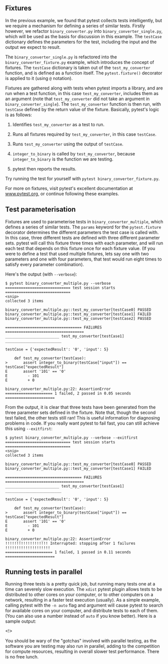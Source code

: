 Fixtures
---

In the previous example, we found that pytest collects tests intelligently, but
we require a mechanism for defining a series of similar tests. Firstly however,
we refactor `binary_converter.py` into `binary_converter_single.py`, which will
be used as the basis for discussion in this example. The `testCase` dictionary
defines the parameters for the test, including the input and the output we
expect to result.

The `binary_converter_single.py` is refactored into the
`binary_converter_fixture.py` example, which introduces the concept of
fixtures. The `testCase` dictionary is taken out of the `test_my_converter`
function, and is defined as a function itself. The `pytest.fixture()`
decorator is applied to it (using `@` notation).

Fixtures are gathered along with tests when pytest imports a library, and are
run when a test function, in this case `test_my_converter`, includes them as an
argument (note that `test_my_converter` did not take an argument in
`binary_converter_single`). The `test_my_converter` function is then run, with
`testCase` defined by the return value of the fixture. Basically, pytest's
logic is as follows:

 1. Identifies `test_my_converter` as a test to run.

 2. Runs all fixtures required by `test_my_converter`, in this case `testCase`.

 3. Runs `test_my_converter` using the output of `testCase`.

 4. `integer_to_binary` is called by `test_my_converter`, because
    `integer_to_binary` is the function we are testing.

 5. pytest then reports the results.

Try running the test for yourself with `pytest binary_converter_fixture.py`.

For more on fixtures, visit pytest's excellent documentation at www.pytest.org,
or continue following these examples.

Test parameterisation
---

Fixtures are used to parameterise tests in `binary_converter_multiple`, which
defines a series of similar tests. The `params` keyword for the
`pytest.fixture` decorator determines the different parameters the test case is
called with. In this case, three different tests are defined with three
different parameter sets. pytest will call this fixture three times with each
parameter, and will run each test that depends on this fixture once for each
fixture value. (If you were to define a test that used multiple fixtures, lets
say one with two parameters and one with four parameters, that test would run
eight times to satisfy every parameter combination).

Here's the output (with `--verbose`):

```
$ pytest binary_converter_multiple.py --verbose
============================= test session starts =============================
<snip>
collected 3 items

binary_converter_multiple.py::test_my_converter[testCase0] PASSED
binary_converter_multiple.py::test_my_converter[testCase1] FAILED
binary_converter_multiple.py::test_my_converter[testCase2] PASSED

================================== FAILURES ===================================
________________________ test_my_converter[testCase1] _________________________

testCase = {'expectedResult': '0', 'input': 5}

    def test_my_converter(testCase):
>       assert integer_to_binary(testCase["input"]) == testCase["expectedResult"]
E       assert '101' == '0'
E         - 101
E         + 0

binary_converter_multiple.py:22: AssertionError
===================== 1 failed, 2 passed in 0.05 seconds ======================
```

From the output, it is clear that three tests have been generated from the
three parameter sets defined in the fixture. Note that, though the second test
failed, the other tests still ran! This is useful information for diagnosing
problems in code. If you really want pytest to fail fast, you can still achieve
this using `--exitfirst`:

```
$ pytest binary_converter_multiple.py --verbose --exitfirst
============================= test session starts =============================
<snip>
collected 3 items

binary_converter_multiple.py::test_my_converter[testCase0] PASSED
binary_converter_multiple.py::test_my_converter[testCase1] FAILED

================================== FAILURES ===================================
________________________ test_my_converter[testCase1] _________________________

testCase = {'expectedResult': '0', 'input': 5}

    def test_my_converter(testCase):
>       assert integer_to_binary(testCase["input"]) == testCase["expectedResult"]
E       assert '101' == '0'
E         - 101
E         + 0

binary_converter_multiple.py:22: AssertionError
!!!!!!!!!!!!!!!!!!! Interrupted: stopping after 1 failures !!!!!!!!!!!!!!!!!!!!
===================== 1 failed, 1 passed in 0.11 seconds ======================
```

Running tests in parallel
---

Running three tests is a pretty quick job, but running many tests one at a time
can severely slow execution. The `xdist` pytest plugin allows tests to be
distributed to other cores on your computer, or to other computers on a
network, resulting in a faster test execution (usually). As a simple example,
calling pytest with the `-n auto` flag and argument will cause pytest to search
for available cores on your computer, and distribute tests to each of
them. (You can also use a number instead of `auto` if you know better). Here is
a sample output:

<!>

You should be wary of the "gotchas" involved with parallel testing, as the
software you are testing may also run in parallel, adding to the competition
for compute resources, resulting in overall slower test performance. There is
no free lunch.